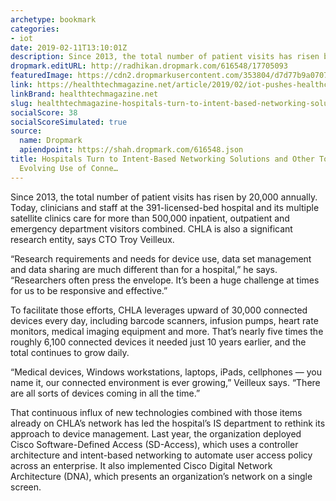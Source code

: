 ```yaml
---
archetype: bookmark
categories:
- iot
date: 2019-02-11T13:10:01Z
description: Since 2013, the total number of patient visits has risen by 20,000 annually.
dropmark.editURL: http://radhikan.dropmark.com/616548/17705093
featuredImage: https://cdn2.dropmarkusercontent.com/353804/d7d77b9a0707206ed377813234372faec649081326404a32231dca69502f0a74/thumbnail/Q0119-HT-feat-Hayhurst-HERO.jpg?Expires=1557430063&Signature=OZrh5flZUsfrKhORLpe4g59APo9tu3qb644SCKGWsFTrNg4padKJ6oDbLLPcoV8r0UWo8DdDgPy7lzS5O1KDlxKDRMKaU7FeG1eAV06qDCYJq4cZBNmAB2P-eMwZkp9E8VchTWLOCYORuMVU~6arlXc8mkcqxk7H2pN7MmYlXxI1ci4OVkQQfZwArc5GsO5rTETj5of70JIxEDMo3CU1IVSBr6J58CZPYOhcJlKvhcX-Sz9d7g8MQDxNsLd-xS1YcI4CWByr8onp9RIfCHYrcEyXlnacKMTx47SAjvEp3LhD4VeZo-cPFbNlbXizz5zyvXiWLj8MPGL1153TUd8XSg__&Key-Pair-Id=APKAITQYWVEN757ZA4KQ
link: https://healthtechmagazine.net/article/2019/02/iot-pushes-healthcare-organizations-boost-network-capacity
linkBrand: healthtechmagazine.net
slug: healthtechmagazine-hospitals-turn-to-intent-based-networking-solutions-and-other-tools-to-manage-evolving-use-of-conne
socialScore: 38
socialScoreSimulated: true
source:
  name: Dropmark
  apiendpoint: https://shah.dropmark.com/616548.json
title: Hospitals Turn to Intent-Based Networking Solutions and Other Tools to Manage
  Evolving Use of Conne…
---
```

Since 2013, the total number of patient visits has risen by 20,000 annually. Today, clinicians and staff at the 391-licensed-bed hospital and its multiple satellite clinics care for more than 500,000 inpatient, outpatient and emergency department visitors combined. CHLA is also a significant research entity, says CTO Troy Veilleux.

“Research requirements and needs for device use, data set management and data sharing are much different than for a hospital,” he says. “Researchers often press the envelope. It’s been a huge challenge at times for us to be responsive and effective.”

To facilitate those efforts, CHLA leverages upward of 30,000 connected devices every day, including barcode scanners, infusion pumps, heart rate monitors, medical imaging equipment and more. That’s nearly five times the roughly 6,100 connected devices it needed just 10 years earlier, and the total continues to grow daily.

“Medical devices, Windows workstations, laptops, iPads, cellphones — you name it, our connected environment is ever growing,” Veilleux says. “There are all sorts of devices coming in all the time.”

That continuous influx of new technologies combined with those items already on CHLA’s network has led the hospital’s IS department to rethink its approach to device management. Last year, the organization deployed Cisco Software-Defined Access (SD-Access), which uses a controller architecture and intent-based networking to automate user access policy across an enterprise. It also implemented Cisco Digital Network Architecture (DNA), which presents an organization’s network on a single screen.

